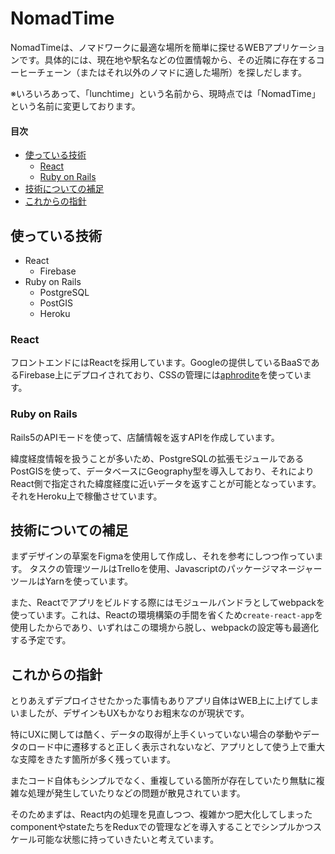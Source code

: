# NomadTime
NomadTimeは、ノマドワークに最適な場所を簡単に探せるWEBアプリケーションです。具体的には、現在地や駅名などの位置情報から、その近隣に存在するコーヒーチェーン（またはそれ以外のノマドに適した場所）を探しだします。

※いろいろあって、「lunchtime」という名前から、現時点では「NomadTime」という名前に変更しております。
#### 目次
- [使っている技術](#使っている技術)
  - [React](#React)
  - [Ruby on Rails](#RubyonRails)
- [技術についての補足](#技術についての補足)
- [これからの指針](#これからの指針)
## 使っている技術
- React
  - Firebase
- Ruby on Rails
  - PostgreSQL
  - PostGIS
  - Heroku

### React
フロントエンドにはReactを採用しています。Googleの提供しているBaaSであるFirebase上にデプロイされており、CSSの管理には[aphrodite](https://github.com/Khan/aphrodite)を使っています。

### Ruby on Rails
Rails5のAPIモードを使って、店舗情報を返すAPIを作成しています。

緯度経度情報を扱うことが多いため、PostgreSQLの拡張モジュールであるPostGISを使って、データベースにGeography型を導入しており、それによりReact側で指定された緯度経度に近いデータを返すことが可能となっています。それをHeroku上で稼働させています。

## 技術についての補足
まずデザインの草案をFigmaを使用して作成し、それを参考にしつつ作っています。
タスクの管理ツールはTrelloを使用、JavascriptのパッケージマネージャーツールはYarnを使っています。

また、Reactでアプリをビルドする際にはモジュールバンドラとしてwebpackを使っています。これは、Reactの環境構築の手間を省くため`create-react-app`を使用したからであり、いずれはこの環境から脱し、webpackの設定等も最適化する予定です。

## これからの指針
とりあえずデプロイさせたかった事情もありアプリ自体はWEB上に上げてしまいましたが、デザインもUXもかなりお粗末なのが現状です。

特にUXに関しては酷く、データの取得が上手くいっていない場合の挙動やデータのロード中に遷移すると正しく表示されないなど、アプリとして使う上で重大な支障をきたす箇所が多く残っています。

またコード自体もシンプルでなく、重複している箇所が存在していたり無駄に複雑な処理が発生していたりなどの問題が散見されています。

そのためまずは、React内の処理を見直しつつ、複雑かつ肥大化してしまったcomponentやstateたちをReduxでの管理などを導入することでシンプルかつスケール可能な状態に持っていきたいと考えています。